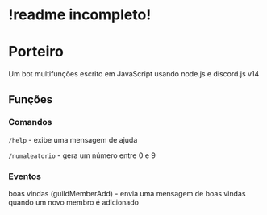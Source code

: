 # !readme incompleto!
# Porteiro
Um bot multifunções escrito em JavaScript usando node.js e discord.js v14
## Funções
### Comandos
`/help` - exibe uma mensagem de ajuda

`/numaleatorio` - gera um número entre 0 e 9
### Eventos
boas vindas (guildMemberAdd) - envia uma mensagem de boas vindas quando um novo membro é adicionado
